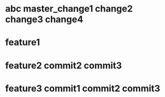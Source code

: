 # abc  master_change1  change2 change3  change4
# feature1

# feature2  commit2 commit3

# feature3  commit1 commit2 commit3